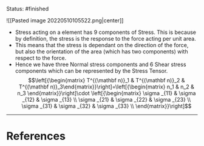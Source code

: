 Status: #finished  

![[Pasted image 20220510105522.png|center]]
- Stress acting on a element has 9 components of Stress. This is because by definition, the stress is the response to the force acting per unit area. 
- This means that the stress is dependant on the direction of the force, but also the orientation of the area (which has two components) with respect to the force. 
- Hence we have three Normal stress components and 6 Shear stress components which can be represented by the Stress Tensor. $$\left[{\begin{matrix}
T^{(\mathbf n)}_1 & T^{(\mathbf n)}_2 & T^{(\mathbf n)}_3\end{matrix}}\right]=\left[{\begin{matrix}
n_1 & n_2 & n_3
\end{matrix}}\right]\cdot
\left[{\begin{matrix}
\sigma _{11} & \sigma _{12} & \sigma _{13} \\
\sigma _{21} & \sigma _{22} & \sigma _{23} \\
\sigma _{31} & \sigma _{32} & \sigma _{33} \\
\end{matrix}}\right]$$





---
# References
